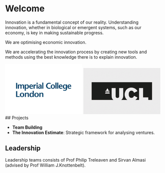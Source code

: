 # Welcome
Innovation is a fundamental concept of our reality. Understanding innovation, whether in biological or emergent systems, such as our economy, is key in making sustainable progress.

We are optimising economic innovation.

We are accelerating the innovation process by creating new tools and methods using the best knowledge there is to explain innovation.

<center>
<img src="img/icl_logo.jpeg" width="250" alt="Imperial College London Logo" />
<img src="img/ucl_logo.gif" width="250" alt="University College London Logo" />
</center>
## Projects

* **Team Building**
* **The Innovation Estimate**: Strategic framework for analysing ventures.

## Leadership
Leadership teams consists of Prof Philip Treleaven and Sirvan Almasi (advised by Prof William J.Knottenbelt).